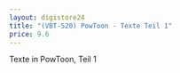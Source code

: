 ```yaml
---
layout: digistore24
title: "(VBT-520) PowToon - Texte Teil 1"
price: 9.6
---
```

<p>Texte in PowToon, Teil 1</p>